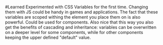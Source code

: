 #Learned
Experimented with CSS Variables for the first time. Changing them with JS could be handy in games and applications.
The fact that these variables are scoped withing the element you place them on is also powerful. Could be used for
components. Also nice that this way you also get the benefits of cascading and inheritance: variables can be overwritten
on a deeper level for some components, while for other components keeping the upper defined "default" value.   